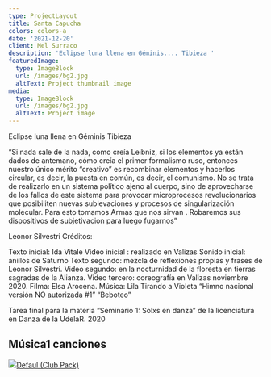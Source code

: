 ```yaml
---
type: ProjectLayout
title: Santa Capucha
colors: colors-a
date: '2021-12-20'
client: Mel Surraco
description: 'Eclipse luna llena en Géminis.... Tibieza '
featuredImage:
  type: ImageBlock
  url: /images/bg2.jpg
  altText: Project thumbnail image
media:
  type: ImageBlock
  url: /images/bg2.jpg
  altText: Project image
---
```

Eclipse luna llena en Géminis 
Tibieza 

“Si nada sale de la nada, como creía Leibniz, si los elementos ya están dados de antemano, cómo creía el primer formalismo ruso, entonces nuestro único mérito “creativo” es recombinar elementos y hacerlos circular, es decir, la puesta en común, es decir, el comunismo. 
No se trata de realizarlo en un sistema político ajeno al cuerpo, sino de aprovecharse de los fallos de este sistema para provocar microprocesos revolucionarios que posibiliten nuevas sublevaciones y procesos de singularización molecular. 
Para esto tomamos Armas que nos sirvan . Robaremos sus dispositivos de subjetivacion para luego fugarnos”

Leonor Silvestri 
Créditos: 

Texto inicial: Ida Vitale
Video inicial : realizado en Valizas 
Sonido inicial: anillos de Saturno 
Texto segundo: mezcla de reflexiones propias y frases de Leonor Silvestri. 
Video segundo: en la nocturnidad de la floresta en tierras sagradas de la Alianza. 
Video tercero: coreografía en Valizas noviembre 2020. Filma: Elsa Arocena. 
Música: Lila Tirando a Violeta 
“Himno nacional versión NO autorizada #1”
“Beboteo”

Tarea final para la materia “Seminario 1: Solxs en danza” de la licenciatura en Danza de la UdelaR. 2020

## Música1 canciones

[![](https://lh3.googleusercontent.com/eKqxpT8oApJYvmw7kscegnoDQntVl67DZFwOYDXKoX0lzQ3JEsO52F6Kig0o-3lvR3KhodtLBUCKWRqR)Defaul (Club Pack)](https://www.youtube.com/watch?v=32yMhj3u78c)

